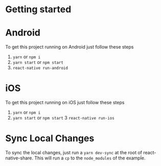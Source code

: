 # Getting started

# Android

To get this project running on Android just follow these steps

1. `yarn` or `npm i`
2. `yarn start` or `npm start`
3. `react-native run-android`

# iOS

To get this project running on iOS just follow these steps

1. `yarn` or `npm i`
2. `yarn start` or `npm start`
   3 `react-native run-ios`

# Sync Local Changes

To sync the local changes, just run a `yarn dev-sync` at the root of react-native-share. This will run a `cp` to the `node_modules` of the exampĺe.
